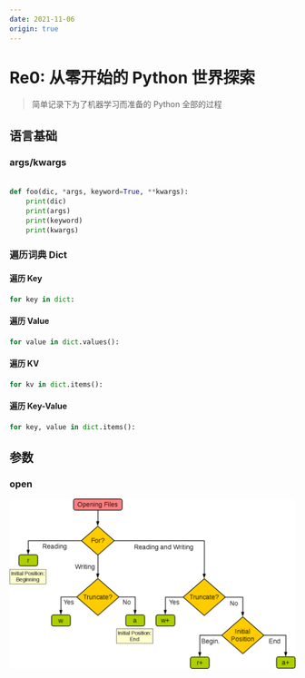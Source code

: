```yaml
---
date: 2021-11-06
origin: true
---
```


# Re0: 从零开始的 Python 世界探索

> 简单记录下为了机器学习而准备的 Python 全部的过程

## 语言基础

### args/kwargs
```python

def foo(dic, *args, keyword=True, **kwargs):
    print(dic)
    print(args)
    print(keyword)
    print(kwargs)

```



### 遍历词典 Dict

#### 遍历 Key

```python
for key in dict:
```

#### 遍历 Value

```python
for value in dict.values():
```

#### 遍历 KV

```python
for kv in dict.items():
```

#### 遍历 Key-Value

```python
for key, value in dict.items():
```



## 参数



### open

![file-open-mode](./Python.assets/file-open-mode-16373785096053.png)



